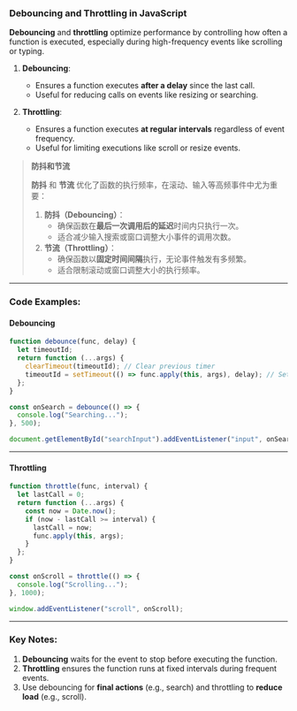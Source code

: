 ### Debouncing and Throttling in JavaScript

<audio src="..\..\mp3\Debouncing and .mp3"></audio>

**Debouncing** and **throttling** optimize performance by controlling how often a function is executed, especially during high-frequency events like scrolling or typing.

1. **Debouncing**:
   - Ensures a function executes **after a delay** since the last call.
   - Useful for reducing calls on events like resizing or searching.

2. **Throttling**:
   - Ensures a function executes **at regular intervals** regardless of event frequency.
   - Useful for limiting executions like scroll or resize events.

> **防抖和节流**  
>
> <audio src="..\..\mp3\防抖 和 节流 优化了函数的执.mp3"></audio>
>
> **防抖** 和 **节流** 优化了函数的执行频率，在滚动、输入等高频事件中尤为重要：  
>
> 1. **防抖（Debouncing）**：  
>    - 确保函数在**最后一次调用后的延迟**时间内只执行一次。  
>    - 适合减少输入搜索或窗口调整大小事件的调用次数。  
> 2. **节流（Throttling）**：  
>    - 确保函数以**固定时间间隔**执行，无论事件触发有多频繁。  
>    - 适合限制滚动或窗口调整大小的执行频率。

---

### Code Examples:

#### **Debouncing**

<audio src="..\..\mp3\防抖是一种优化技术，用于限制高.mp3"></audio>

```javascript
function debounce(func, delay) {
  let timeoutId;
  return function (...args) {
    clearTimeout(timeoutId); // Clear previous timer
    timeoutId = setTimeout(() => func.apply(this, args), delay); // Set new timer
  };
}

const onSearch = debounce(() => {
  console.log("Searching...");
}, 500);

document.getElementById("searchInput").addEventListener("input", onSearch);
```

---

#### **Throttling**

<audio src="..\..\mp3\节流是一种优化技术，用于限制某.mp3"></audio>

```javascript
function throttle(func, interval) {
  let lastCall = 0;
  return function (...args) {
    const now = Date.now();
    if (now - lastCall >= interval) {
      lastCall = now;
      func.apply(this, args);
    }
  };
}

const onScroll = throttle(() => {
  console.log("Scrolling...");
}, 1000);

window.addEventListener("scroll", onScroll);
```

---

### Key Notes:

<audio src="..\..\mp3\1.  __Debouncin.mp3"></audio>

1. **Debouncing** waits for the event to stop before executing the function.  
2. **Throttling** ensures the function runs at fixed intervals during frequent events.  
3. Use debouncing for **final actions** (e.g., search) and throttling to **reduce load** (e.g., scroll).